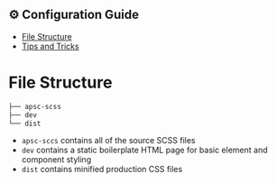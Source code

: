 ## ⚙️ Configuration Guide

- [File Structure](#file-structure)
- [Tips and Tricks](#tips-and-tricks)


# File Structure

```bash
├── apsc-scss
├── dev
└── dist
```

- ```apsc-sccs``` contains all of the source SCSS files
- ```dev``` contains a static boilerplate HTML page for basic element and component styling
- ```dist``` contains minified production CSS files